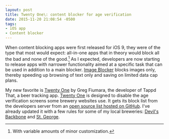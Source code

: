 ```yaml
---
layout: post
title: Twenty One\: content blocker for age verification 
date: 2015-11-20 21:08:54 -0500
tags: 
- iOS app
- Content blocker
---
```

When content blocking apps were first released for iOS 9, they were of the type that most would expect: all-in-one apps that in theory would block all the bad and none of the good.[^151115061519] As I expected, developers are now starting to release apps with narrower functionality aimed at a specific task that can be used in addition to a main blocker. [Image Blocker](https://itunes.apple.com/us/app/image-blocker-browse-web-faster/id1031388281?mt=8&uo=4&at=11l4RT) blocks images only, thereby speeding up browsing of text only and saving on limited data cap plans. 

My new favorite is [Twenty One](https://itunes.apple.com/us/app/twenty-one-block-age-gates/id1059178930?ls=1&mt=8&at=10l73r) by Greg Fiumara, the developer of Tappd That, a beer tracking app. [Twenty One](https://itunes.apple.com/us/app/twenty-one-block-age-gates/id1059178930?ls=1&mt=8&at=10l73r) is designed to disable the age verification screens some brewery websites use. It gets its block list from the developers server from an [open source list hosted on GitHub](https://github.com/gfiumara/TwentyOne). I've already updated it with a few rules for some of my local breweries: [Devil's Backbone](http://dbbrewingcompany.com/) and [St. George](http://www.stgbeer.com). 

[^151115061519]: With variable amounts of minor customization. 